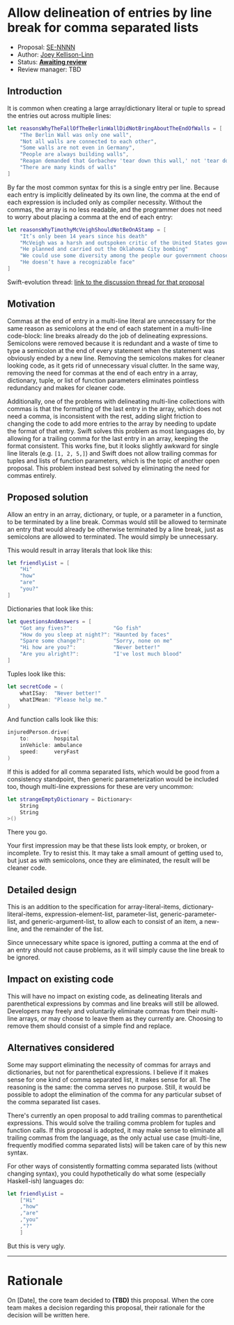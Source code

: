 # Allow delineation of entries by line break for comma separated lists

* Proposal: [SE-NNNN](https://github.com/apple/swift-evolution/blob/master/proposals/NNNN-delineation-by-line-break.md)
* Author: [Joey Kellison-Linn](https://github.com/JoeyKL)
* Status: **[Awaiting review](#rationale)**
* Review manager: TBD

## Introduction

It is common when creating a large array/dictionary literal or tuple to spread the entries out across multiple lines:

```swift
let reasonsWhyTheFallOfTheBerlinWallDidNotBringAboutTheEndOfWalls = [
    "The Berlin Wall was only one wall",
    "Not all walls are connected to each other",
	"Some walls are not even in Germany",
	"People are always building walls",
	"Reagan demanded that Gorbachev 'tear down this wall,' not 'tear down all walls'",
	"There are many kinds of walls"
]
```

By far the most common syntax for this is a single entry per line. Because each entry is implicitly delineated by its own line, the comma at the end of each expression is included only as compiler necessity. Without the commas, the array is no less readable, and the programmer does not need to worry about placing a comma at the end of each entry:

```swift
let reasonsWhyTimothyMcVeighShouldNotBeOnAStamp = [
	"It’s only been 14 years since his death"
	"McVeigh was a harsh and outspoken critic of the United States government"
	"He planned and carried out the Oklahoma City bombing"
	"We could use some diversity among the people our government chooses to honor with commemorative stamps"
    "He doesn’t have a recognizable face"
]
```

Swift-evolution thread: [link to the discussion thread for that proposal](https://lists.swift.org/pipermail/swift-evolution)

## Motivation

Commas at the end of entry in a multi-line literal are unnecessary for the same reason as semicolons at the end of each statement in a multi-line code-block: line breaks already do the job of delineating expressions. Semicolons were removed because it is redundant and a waste of time to type a semicolon at the end of every statement when the statement was obviously ended by a new line. Removing the semicolons makes for cleaner looking code, as it gets rid of unnecessary visual clutter. In the same way, removing the need for commas at the end of each entry in a array, dictionary, tuple, or list of function parameters eliminates pointless redundancy and makes for cleaner code.

Additionally, one of the problems with delineating multi-line collections with commas is that the formatting of the last entry in the array, which does not need a comma, is inconsistent with the rest, adding slight friction to changing the code to add more entries to the array by needing to update the format of that entry. Swift solves this problem as most languages do, by allowing for a trailing comma for the last entry in an array, keeping the format consistent. This works fine, but it looks slightly awkward for single line literals (e.g. `[1, 2, 5,]`) and Swift does not allow trailing commas for tuples and lists of function parameters, which is the topic of another open proposal. This problem instead best solved by eliminating the need for commas entirely.

## Proposed solution

Allow an entry in an array, dictionary, or tuple, or a parameter in a function, to be terminated by a line break. Commas would still be allowed to terminate an entry that would already be otherwise terminated by a line break, just as semicolons are allowed to terminated. The would simply be unnecessary.

This would result in array literals that look like this:

```swift
let friendlyList = [
    "Hi"
    "how"
    "are"
    "you?"
]
```

Dictionaries that look like this:

```swift
let questionsAndAnswers = [
    "Got any fives?":             "Go fish"
    "How do you sleep at night?": "Haunted by faces"
    "Spare some change?":         "Sorry, none on me"
    "Hi how are you?":            "Never better!"
    "Are you alright?":           "I've lost much blood"
]
```

Tuples look like this:

```swift
let secretCode = (
    whatISay:  "Never better!"
    whatIMean: "Please help me."
)
```

And function calls look like this:

```swift
injuredPerson.drive(
    to:        hospital
    inVehicle: ambulance
    speed:     veryFast
)
```

If this is added for all comma separated lists, which would be good from a consistency standpoint, then generic parameterization would be included too, though multi-line expressions for these are very uncommon:

```swift
let strangeEmptyDictionary = Dictionary<
    String
    String
>()
```

There you go.

Your first impression may be that these lists look empty, or broken, or incomplete. Try to resist this. It may take a small amount of getting used to, but just as with semicolons, once they are eliminated, the result will be cleaner code.

## Detailed design

This is an addition to the specification for array-literal-items, dictionary-literal-items, expression-element-list, parameter-list, generic-parameter-list, and generic-argument-list, to allow each to consist of an item, a new-line, and the remainder of the list.

Since unnecessary white space is ignored, putting a comma at the end of an entry should not cause problems, as it will simply cause the line break to be ignored.

## Impact on existing code

This will have no impact on existing code, as delineating literals and parenthetical expressions by commas and line breaks will still be allowed. Developers may freely and voluntarily eliminate commas from their multi-line arrays, or may choose to leave them as they currently are. Choosing to remove them should consist of a simple find and replace.

## Alternatives considered

Some may support eliminating the necessity of commas for arrays and dictionaries, but not for parenthetical expressions. I believe if it makes sense for one kind of comma separated list, it makes sense for all. The reasoning is the same: the comma serves no purpose. Still, it would be possible to adopt the elimination of the comma for any particular subset of the comma separated list cases.

There's currently an open proposal to add trailing commas to parenthetical expressions. This would solve the trailing comma problem for tuples and function calls. If this proposal is adopted, it may make sense to eliminate all trailing commas from the language, as the only actual use case (multi-line, frequently modified comma separated lists) will be taken care of by this new syntax.

For other ways of consistently formatting comma separated lists (without changing syntax), you could hypothetically do what some (especially Haskell-ish) languages do:

```swift
let friendlyList =
    ["Hi"
    ,"how"
    ,"are"
    ,"you"
    ,"?"
    ]
```

But this is very ugly.

-------------------------------------------------------------------------------

# Rationale

On [Date], the core team decided to **(TBD)** this proposal.
When the core team makes a decision regarding this proposal,
their rationale for the decision will be written here.
